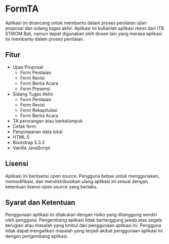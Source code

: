 # FormTA

Aplikasi ini dirancang untuk membantu dalam proses penilaian ujian proposal dan sidang tugas akhir. Aplikasi ini bukanlah aplikasi resmi dari ITB STIKOM Bali, namun dapat digunakan oleh dosen lain yang merasa aplikasi ini membantu dalam proses penilaian.

## Fitur

- Ujian Proposal
   - Form Penilaian
   - Form Revisi
   - Form Berita Acara
   - Form Presensi
- Sidang Tugas Akhir
   - Form Penilaian
   - Form Revisi
   - Form Rekapitulasi
   - Form Berita Acara
- TA perorangan atau berkelompok
- Cetak form
- Penyimpanan data lokal
- HTML 5
- Bootstrap 5.3.3
- Vanilla JavaScript

## Lisensi

Aplikasi ini berlisensi open source. Pengguna bebas untuk menggunakan, memodifikasi, dan mendistribusikan ulang aplikasi ini sesuai dengan ketentuan lisensi open source yang berlaku.

## Syarat dan Ketentuan

Penggunaan aplikasi ini dilakukan dengan risiko yang ditanggung sendiri oleh pengguna. Pengembang aplikasi tidak bertanggung jawab atas segala kerugian atau masalah yang timbul dari penggunaan aplikasi ini. Pengguna tidak dapat mengaitkan masalah yang terjadi akibat penggunaan aplikasi ini dengan pengembang aplikasi.
